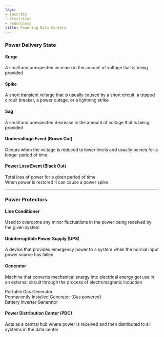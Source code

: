 ```yaml
---
tags:
- security
- electrical
- redundancy
title: Powering Data Centers
---
```


### Power Delivery State

#### Surge
A small and unexpected increase in the amount of voltage that is being provided

#### Spike
A short transient voltage that is usually caused by a short circuit, a tripped circuit breaker, a power outage, or a lightning strike

#### Sag
A small and unexpected decrease in the amount of voltage that is being provided

#### Undervoltage Event (Brown Out)
Occurs when the voltage is reduced to lower levels and usually occurs for a longer period of time

#### Power Loss Event (Black Out)
Total loss of power for a given period of time  
When power is restored it can cause a power spike

---

### Power Protectors

#### Line Conditioner
Used to overcome any minor fluctuations in the power being received by the given system

#### Uninterruptible Power Supply (UPS)
A device that provides emergency power to a system when the normal input power source has failed

#### Generator
Machine that converts mechanical energy into electrical energy got use in an external circuit through the process of electromagnetic induction

Portable Gas Generator  
Permanently Installed Generator (Gas powered)  
Battery Inverter Generator

#### Power Distribution Center (PDC)
Acts as a central hub where power is received and then distributed to all systems in the data center
